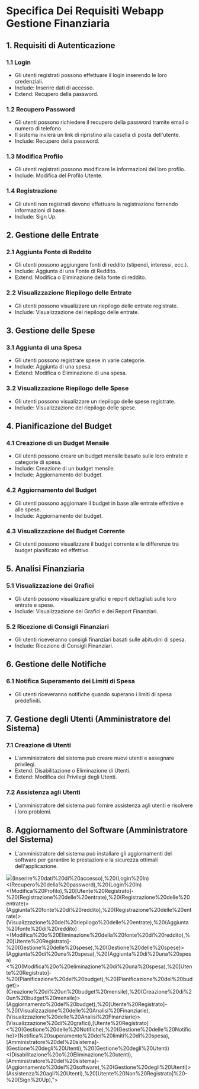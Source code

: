 #  Specifica Dei Requisiti Webapp Gestione Finanziaria


## 1. Requisiti di Autenticazione
### 1.1 Login
- Gli utenti registrati possono effettuare il login inserendo le loro credenziali.
- Include: Inserire dati di accesso.
- Extend: Recupero della password.

### 1.2 Recupero Password
- Gli utenti possono richiedere il recupero della password tramite email o numero di telefono.
- Il sistema invierà un link di ripristino alla casella di posta dell'utente.
- Include: Recupero della password.

### 1.3 Modifica Profilo
- Gli utenti registrati possono modificare le informazioni del loro profilo.
- Include: Modifica del Profilo Utente.

### 1.4 Registrazione
- Gli utenti non registrati devono effettuare la registrazione fornendo informazioni di base.
- Include: Sign Up.

## 2. Gestione delle Entrate
### 2.1 Aggiunta Fonte di Reddito
- Gli utenti possono aggiungere fonti di reddito (stipendi, interessi, ecc.).
- Include: Aggiunta di una Fonte di Reddito.
- Extend: Modifica o Eliminazione della fonte di reddito.

### 2.2 Visualizzazione Riepilogo delle Entrate
- Gli utenti possono visualizzare un riepilogo delle entrate registrate.
- Include: Visualizzazione del riepilogo delle entrate.

## 3. Gestione delle Spese
### 3.1 Aggiunta di una Spesa
- Gli utenti possono registrare spese in varie categorie.
- Include: Aggiunta di una spesa.
- Extend: Modifica o Eliminazione di una spesa.

### 3.2 Visualizzazione Riepilogo delle Spese
- Gli utenti possono visualizzare un riepilogo delle spese registrate.
- Include: Visualizzazione del riepilogo delle spese.

## 4. Pianificazione del Budget
### 4.1 Creazione di un Budget Mensile
- Gli utenti possono creare un budget mensile basato sulle loro entrate e categorie di spesa.
- Include: Creazione di un budget mensile.
- Include: Aggiornamento del budget.

### 4.2 Aggiornamento del Budget
- Gli utenti possono aggiornare il budget in base alle entrate effettive e alle spese.
- Include: Aggiornamento del budget.

### 4.3 Visualizzazione del Budget Corrente
- Gli utenti possono visualizzare il budget corrente e le differenze tra budget pianificato ed effettivo.

## 5. Analisi Finanziaria
### 5.1 Visualizzazione dei Grafici
- Gli utenti possono visualizzare grafici e report dettagliati sulle loro entrate e spese.
- Include: Visualizzazione dei Grafici e dei Report Finanziari.

### 5.2 Ricezione di Consigli Finanziari
- Gli utenti riceveranno consigli finanziari basati sulle abitudini di spesa.
- Include: Ricezione di Consigli Finanziari.

## 6. Gestione delle Notifiche
### 6.1 Notifica Superamento dei Limiti di Spesa
- Gli utenti riceveranno notifiche quando superano i limiti di spesa predefiniti.
  
## 7. Gestione degli Utenti (Amministratore del Sistema)
### 7.1 Creazione di Utenti
- L'amministratore del sistema può creare nuovi utenti e assegnare privilegi.
- Extend: Disabilitazione o Eliminazione di Utenti.
- Extend: Modifica dei Privilegi degli Utenti.

### 7.2 Assistenza agli Utenti
- L'amministratore del sistema può fornire assistenza agli utenti e risolvere i loro problemi.
  
## 8. Aggiornamento del Software (Amministratore del Sistema)
- L'amministratore del sistema può installare gli aggiornamenti del software per garantire le prestazioni e la sicurezza ottimali dell'applicazione.

<img src=“https://yuml.me/diagram/usecase/https:[Utente%20Registrato]-(Login%20In),%20(Login%20In)>(Inserire%20dati%20di%20accesso),%20(Login%20In)<(Recupero%20della%20password),%20(Login%20In)<(Modifica%20Profilo),%20[Utente%20Registrato]-%20(Registrazione%20delle%20entrate),%20(Registrazione%20delle%20entrate)>(Aggiunta%20fonte%20di%20reddito),%20(Registrazione%20delle%20entrate)>(Visualizzazione%20del%20riepilogo%20delle%20entrate),%20(Aggiunta%20fonte%20di%20reddito)<(Modifica%20o%20Eliminazione%20della%20fonte%20di%20reddito),%20[Utente%20Registrato]-%20(Gestione%20delle%20spese),%20(Gestione%20delle%20spese)>(Aggiunta%20di%20una%20spesa),%20(Aggiunta%20di%20una%20spesa)<%20(Modifica%20o%20eliminazione%20di%20una%20spesa),%20[Utente%20Registrato]-%20(Pianificazione%20del%20budget),%20(Pianificazione%20del%20budget)>(Creazione%20di%20un%20budget%20mensile),%20(Creazione%20di%20un%20budget%20mensile)>(Aggiornamento%20del%20budget),%20[Utente%20Registrato]-%20(Visualizzazione%20delle%20Analisi%20Finanziarie),(Visualizzazione%20delle%20Analisi%20Finanziarie)>(Visualizzazione%20di%20grafici),[Utente%20Registrato]<%20(Gestione%20delle%20Notifiche),%20(Gestione%20delle%20Notifiche)>(Notifica%20superamento%20dei%20limiti%20di%20spesa),[Amministratore%20del%20sistema]-(Gestione%20degli%20Utenti),%20(Gestione%20degli%20Utenti)<(Disabilitazione%20o%20Eliminazione%20utenti),[Amministratore%20del%20sistema]-(Aggiornamento%20del%20software),%20(Gestione%20degli%20Utenti)>(Assistenza%20agli%20Utenti),%20[Utente%20Non%20Registrato]%20-%20(Sign%20Up),”>
